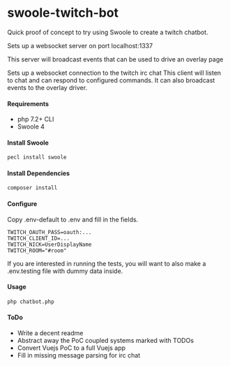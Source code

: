 # swoole-twitch-bot

Quick proof of concept to try using Swoole to create a twitch chatbot.

Sets up a websocket server on port localhost:1337

This server will broadcast events that can be used to drive an overlay page  

Sets up a websocket connection to the twitch irc chat
This client will listen to chat and can respond to configured commands.
It can also broadcast events to the overlay driver. 

#### Requirements

* php 7.2+ CLI 
* Swoole 4

#### Install Swoole
```bash
pecl install swoole
```
#### Install Dependencies
```bash
composer install
```
#### Configure
Copy .env-default to .env and fill in the fields.  
```
TWITCH_OAUTH_PASS=oauth:...
TWITCH_CLIENT_ID=...
TWITCH_NICK=UserDisplayName
TWITCH_ROOM="#room"
```
If you are interested in running the tests, you will want to also make a .env.testing file with dummy data inside.

#### Usage
```bash
php chatbot.php
```

#### ToDo 
* Write a decent readme
* Abstract away the PoC coupled systems marked with TODOs
* Convert Vuejs PoC to a full Vuejs app
* Fill in missing message parsing for irc chat
 